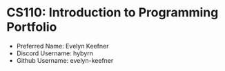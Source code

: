 # CS110: Introduction to Programming Portfolio

- Preferred Name: Evelyn Keefner
- Discord Username: hybyrn
- Github Username: evelyn-keefner
